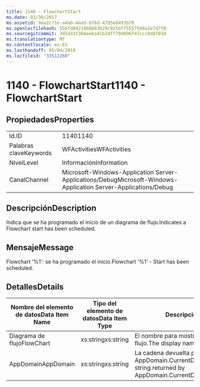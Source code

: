 ```yaml
---
title: 1140 - FlowchartStart
ms.date: 03/30/2017
ms.assetid: 9aa2c71e-a4ab-4aed-b76d-4795e8493b70
ms.openlocfilehash: 556fd0421966083b29c925bf7555f9d8a2e7d7f0
ms.sourcegitcommit: 3d5d33f384eeba41b2dff79d096f47ccc8d8f03d
ms.translationtype: MT
ms.contentlocale: es-ES
ms.lasthandoff: 05/04/2018
ms.locfileid: "33512260"
---
```

# <a name="1140---flowchartstart"></a><span data-ttu-id="3088a-102">1140 - FlowchartStart</span><span class="sxs-lookup"><span data-stu-id="3088a-102">1140 - FlowchartStart</span></span>
## <a name="properties"></a><span data-ttu-id="3088a-103">Propiedades</span><span class="sxs-lookup"><span data-stu-id="3088a-103">Properties</span></span>  
  
|||  
|-|-|  
|<span data-ttu-id="3088a-104">Id.</span><span class="sxs-lookup"><span data-stu-id="3088a-104">ID</span></span>|<span data-ttu-id="3088a-105">1140</span><span class="sxs-lookup"><span data-stu-id="3088a-105">1140</span></span>|  
|<span data-ttu-id="3088a-106">Palabras clave</span><span class="sxs-lookup"><span data-stu-id="3088a-106">Keywords</span></span>|<span data-ttu-id="3088a-107">WFActivities</span><span class="sxs-lookup"><span data-stu-id="3088a-107">WFActivities</span></span>|  
|<span data-ttu-id="3088a-108">Nivel</span><span class="sxs-lookup"><span data-stu-id="3088a-108">Level</span></span>|<span data-ttu-id="3088a-109">Información</span><span class="sxs-lookup"><span data-stu-id="3088a-109">Information</span></span>|  
|<span data-ttu-id="3088a-110">Canal</span><span class="sxs-lookup"><span data-stu-id="3088a-110">Channel</span></span>|<span data-ttu-id="3088a-111">Microsoft-Windows-Application Server-Applications/Debug</span><span class="sxs-lookup"><span data-stu-id="3088a-111">Microsoft-Windows-Application Server-Applications/Debug</span></span>|  
  
## <a name="description"></a><span data-ttu-id="3088a-112">Descripción</span><span class="sxs-lookup"><span data-stu-id="3088a-112">Description</span></span>  
 <span data-ttu-id="3088a-113">Indica que se ha programado el inicio de un diagrama de flujo.</span><span class="sxs-lookup"><span data-stu-id="3088a-113">Indicates a Flowchart start has been scheduled.</span></span>  
  
## <a name="message"></a><span data-ttu-id="3088a-114">Mensaje</span><span class="sxs-lookup"><span data-stu-id="3088a-114">Message</span></span>  
 <span data-ttu-id="3088a-115">Flowchart '%1': se ha programado el inicio.</span><span class="sxs-lookup"><span data-stu-id="3088a-115">Flowchart '%1' - Start has been scheduled.</span></span>  
  
## <a name="details"></a><span data-ttu-id="3088a-116">Detalles</span><span class="sxs-lookup"><span data-stu-id="3088a-116">Details</span></span>  
  
|<span data-ttu-id="3088a-117">Nombre del elemento de datos</span><span class="sxs-lookup"><span data-stu-id="3088a-117">Data Item Name</span></span>|<span data-ttu-id="3088a-118">Tipo del elemento de datos</span><span class="sxs-lookup"><span data-stu-id="3088a-118">Data Item Type</span></span>|<span data-ttu-id="3088a-119">Descripción</span><span class="sxs-lookup"><span data-stu-id="3088a-119">Description</span></span>|  
|--------------------|--------------------|-----------------|  
|<span data-ttu-id="3088a-120">Diagrama de flujo</span><span class="sxs-lookup"><span data-stu-id="3088a-120">FlowChart</span></span>|<span data-ttu-id="3088a-121">xs:string</span><span class="sxs-lookup"><span data-stu-id="3088a-121">xs:string</span></span>|<span data-ttu-id="3088a-122">El nombre para mostrar del diagrama de flujo.</span><span class="sxs-lookup"><span data-stu-id="3088a-122">The display name of the FlowChart.</span></span>|  
|<span data-ttu-id="3088a-123">AppDomain</span><span class="sxs-lookup"><span data-stu-id="3088a-123">AppDomain</span></span>|<span data-ttu-id="3088a-124">xs:string</span><span class="sxs-lookup"><span data-stu-id="3088a-124">xs:string</span></span>|<span data-ttu-id="3088a-125">La cadena devuelta por AppDomain.CurrentDomain.FriendlyName.</span><span class="sxs-lookup"><span data-stu-id="3088a-125">The string returned by AppDomain.CurrentDomain.FriendlyName.</span></span>|
